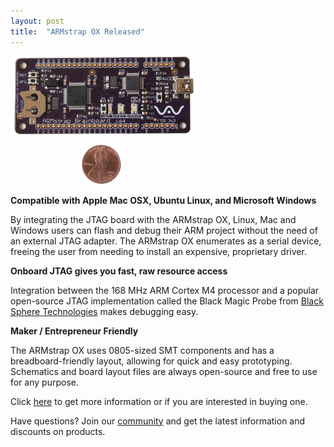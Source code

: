 ```yaml
---
layout: post
title:  "ARMstrap OX Released"
---
```

![ARMstrap OX](/img/posts/2013/05/armstrap-ox-rectangle-penny.png)

**Compatible with Apple Mac OSX, Ubuntu Linux, and Microsoft Windows**

By integrating the JTAG board with the ARMstrap OX, Linux, Mac and Windows users can flash and debug their ARM project without the need of an external JTAG adapter.  The ARMstrap OX enumerates as a serial device, freeing the user from needing to install an expensive, proprietary driver.

**Onboard JTAG gives you fast, raw resource access**

Integration between the 168 MHz ARM Cortex M4 processor and a popular open-source JTAG implementation called the Black Magic Probe from [Black Sphere Technologies][1] makes debugging easy.

**Maker / Entrepreneur Friendly**

The ARMstrap OX uses 0805-sized SMT components and has a breadboard-friendly layout, allowing for quick and easy prototyping.  Schematics and board layout files are always open-source and free to use for any purpose.

Click [here][2] to get more information or if you are interested in buying one.

Have questions?  Join our [community][3] and get the latest information and discounts on products.

[1]: http://www.blacksphere.co.nz/main/blackmagic
[2]: /eagle
[3]: community.armstrap.org
